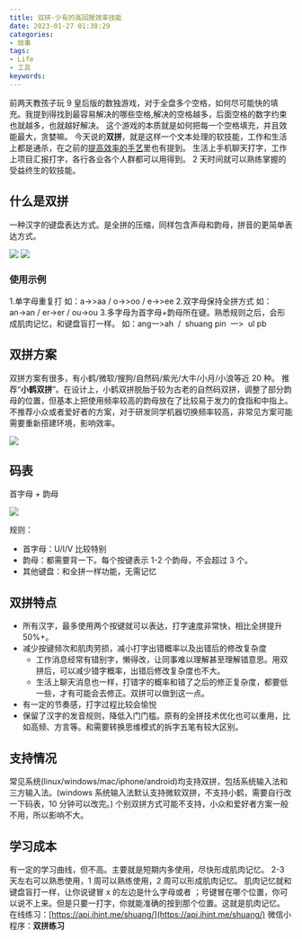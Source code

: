 ```yaml
---
title: 双拼-少有的高回报效率技能
date: 2023-01-27 01:38:29
categories:
- 琐事
tags:
- Life
- 工具
keywords:
---
```


前两天教孩子玩 9 皇后版的数独游戏，对于全盘多个空格，如何尽可能快的填充。我提到得找到最容易解决的哪些空格,解决的空格越多，后面空格的数字约束也就越多，也就越好解决。
这个游戏的本质就是如何把每一个空格填充，并且效能最大，贪婪嘛。
今天说的**双拼**，就是这样一个文本处理的软技能，工作和生活上都是通杀，在之前的[提高效率的手艺](https://www.yigegongjiang.com/2022/%E6%8F%90%E9%AB%98%E6%95%88%E7%8E%87%E7%9A%84%E6%89%8B%E8%89%BA/)里也有提到。
生活上手机聊天打字，工作上项目汇报打字，各行各业各个人群都可以用得到。
2 天时间就可以熟练掌握的受益终生的软技能。

<!-- more -->
## 什么是双拼

一种汉字的键盘表达方式。是全拼的压缩，同样包含声母和韵母，拼音的更简单表达方式。

![](https://cdn.jsdelivr.net/gh/yigegongjiang/image_space@main/blog_img/202301270156216.png)
![](https://cdn.jsdelivr.net/gh/yigegongjiang/image_space@main/blog_img/202301270156732.png)

### 使用示例

1.单字母重复打
如：a→>aa / o→>oo / e→>ee
2.双字母保持全拼方式
如：an→an / er→er / ou→ou
3.多字母为首字母+韵母所在键。熟悉规则之后，会形成肌肉记忆，和键盘盲打一样。
如：ang一>ah  /  shuang pin  一>  ul pb

## 双拼方案

双拼方案有很多，有小鹤/微软/搜狗/自然码/紫光/大牛/小月/小浪等近 20 种。
推荐“**小鹤双拼**”。在设计上，小鹤双拼脱胎于较为古老的自然码双拼，调整了部分韵母的位置，但基本上把使用频率较高的韵母放在了比较易于发力的食指和中指上。不推荐小众或者爱好者的方案，对于研发同学机器切换频率较高，非常见方案可能需要重新搭建环境，影响效率。

![](https://cdn.jsdelivr.net/gh/yigegongjiang/image_space@main/blog_img/202301270156564.png)

## 码表

首字母 + 韵母

![](https://cdn.jsdelivr.net/gh/yigegongjiang/image_space@main/blog_img/202301270156658.png)

规则：

- 首字母：U/I/V 比较特别
- 韵母：都需要背一下。每个按键表示 1-2 个韵母，不会超过 3 个。
- 其他键盘：和全拼一样功能，无需记忆

## 双拼特点

* 所有汉字，最多使用两个按键就可以表达，打字速度非常快，相比全拼提升 50%+。
* 减少按键频次和肌肉劳损，减小打字出错概率以及出错后的修改复杂度 
	* 工作消息经常有错别字，懒得改，让同事难以理解甚至理解错意思。用双拼后，可以减少错字概率，出错后修改复杂度也不大。
	* 生活上聊天消息也一样，打错字的概率和错了之后的修正复杂度，都要低一些，才有可能会去修正。双拼可以做到这一点。
* 有一定的节奏感，打字过程比较会愉悦
* 保留了汉字的发音规则，降低入门门槛。原有的全拼技术优化也可以重用，比如高频、方言等。和需要转换思维模式的拆字五笔有较大区别。

## 支持情况

常见系统(linux/windows/mac/iphone/android)均支持双拼，包括系统输入法和三方输入法。(windows 系统输入法默认支持微软双拼，不支持小鹤，需要自行改一下码表，10 分钟可以改完。)
个别双拼方式可能不支持，小众和爱好者方案一般不用，所以影响不大。

## 学习成本

有一定的学习曲线，但不高。主要就是短期内多使用，尽快形成肌肉记忆。
2-3 天左右可以熟悉使用，1 周可以熟练使用，2 周可以形成肌肉记忆。
肌肉记忆就和键盘盲打一样，让你说键冒 x 的左边是什么字母或者 ；号键冒在哪个位置，你可以说不上来。但是只要一打字，你就能准确的按到那个位置。这就是肌肉记忆。
在线练习：[https://api.ihint.me/shuang/](https://api.ihint.me/shuang/)
微信小程序：**双拼练习**
